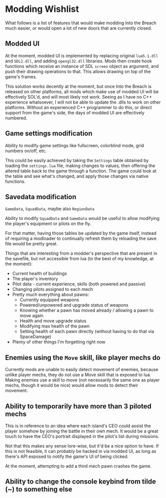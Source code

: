 # Modding Wishlist

What follows is a list of features that would make modding Into the Breach much easier, or would open a lot of new doors that are currently closed.


## Modded UI

At the moment, modded UI is implemented by replacing original `lua5.1.dll` and `SDL2.dll`, and adding `opengl32.dll` libraries. Mods then create hook functions which receive an instance of SDL `screen` object as argument, and push their drawing operations to that. This allows drawing on top of the game's frames.

This solution works decently at the moment, but once Into the Breach is released on other platforms, all mods which make use of modded UI will be effectively SOL'd, and will most likely not work. Seeing as I have no C++ experience whatsoever, I will not be able to update the .dlls to work on other platforms. Without an experienced C++ programmer to do this, or direct support from the game's side, the days of modded UI are effectively numbered.


## Game settings modification

Ability to modify game settings like fullscreen, colorblind mode, grid numbers on/off, etc.

This could be easily achieved by taking the `Settings` table obtained by loading the `settings.lua` file, making changes to values, then offering the altered table back to the game through a function. The game could look at the table and see what's changed, and apply those changes via native functions.


## Savedata modification

`GameData`, `SquadData`, maybe also `RegionData`

Ability to modify `SquadData` and `GameData` would be useful to allow modifying the player's equipment or pilots on the fly.

For that matter, having those tables be updated by the game itself, instead of requiring a modloader to continually refresh them by reloading the save file would be pretty great.

Things that are interesting from a modder's perspective that are present in the savefile, but not accessible from lua (to the best of my knowledge, at the moment):

- Current health of buildings
- The player's inventory
- Pilot data - current experience, skills (both powered and passive)
- Changing pilots assigned to each mech
- Pretty much everything about pawns:
	- Currently equipped weapons
	- Powered/unpowered and upgrade status of weapons
	- Knowing whether a pawn has moved already / allowing a pawn to move again
	- Health and move upgrade status
	- Modifying max health of the pawn
	- Setting health of each pawn directly (without having to do that via SpaceDamage)
- Plenty of other things I'm forgetting right now

## Enemies using the `Move` skill, like player mechs do

Currently mods are unable to easily detect movement of enemies, because unlike player mechs, they do not use a Move skill that is exposed to lua. Making enemies use a skill to move (not necessarily the same one as player mechs, though it would be nice) would allow mods to detect their movement.


## Ability to temporarily have more than 3 piloted mechs

This is in reference to an idea where each island's CEO could assist the player somehow by joining the battle in their own mech. It would be a great touch to have the CEO's portrait displayed in the pilot's list during missions.

Not that this makes any sense lore-wise, but it'd be a nice option to have. If this is not feasible, it can probably be hacked in via modded UI, as long as there's API exposed to notify the game's UI of being clicked.

At the moment, attempting to add a third mech pawn crashes the game.

## Ability to change the console keybind from tilde (~) to something else

